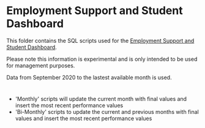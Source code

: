 # Employment Support and Student Dashboard
This folder contains the SQL scripts used for the [Employment Support and Student Dashboard](https://future.nhs.uk/NHSTalkingTherapies/view?objectID=42587056).

Please note this information is experimental and is only intended to be used for management purposes.

Data from September 2020 to the lastest available month is used.
#

- 'Monthly' scripts will update the current month with final values and insert the most recent performance values
- 'Bi-Monthly' scripts to update the current and previous months with final values and insert the most recent performance values
